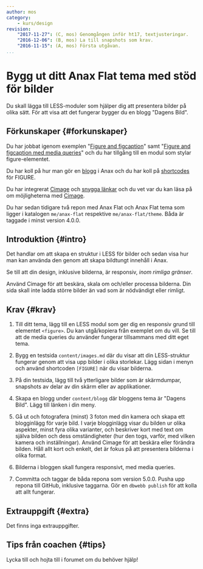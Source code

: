 ```yaml
---
author: mos
category:
    - kurs/design
revision:
    "2017-11-27": (C, mos) Genomgången inför ht17, textjusteringar.
    "2016-12-06": (B, mos) La till snapshots som krav.
    "2016-11-15": (A, mos) Första utgåvan.
...
```

Bygg ut ditt Anax Flat tema med stöd för bilder
===================================

Du skall lägga till LESS-moduler som hjälper dig att presentera bilder på olika sätt. För att visa att det fungerar bygger du en blogg "Dagens Bild".

<!--more-->



Förkunskaper {#forkunskaper}
-----------------------

Du har jobbat igenom exemplen "[Figure and figcaption](repo/design/example/figure/figure.html)" samt "[Figure and figcaption med media queries](repo/design/example/figure/figure-responsive.html)" och du har tillgång till en modul som stylar figure-elementet.

Du har koll på hur man gör en [blogg](anax/gor-en-blogg) i Anax och du har koll på [shortcodes](anax/shortcodes) för FIGURE.

Du har integrerat [Cimage](anax/cimage-for-bildskalning) och [snygga länkar](anax/snygga-lankar) och du vet var du kan läsa på om möjligheterna med [Cimage](https://cimage.se/doc/features-and-options).

Du har sedan tidigare två repon med Anax Flat och Anax Flat tema som ligger i katalogen `me/anax-flat` respektive `me/anax-flat/theme`. Båda är taggade i minst version 4.0.0.



Introduktion {#intro}
-----------------------

Det handlar om att skapa en struktur i LESS för bilder och sedan visa hur man kan använda den genom att skapa bildtungt innehåll i Anax.

Se till att din design, inklusive bilderna, är responsiv, *inom rimliga gränser*.

Använd Cimage för att beskära, skala om och/eller processa bilderna. Din sida skall inte ladda större bilder än vad som är nödvändigt eller rimligt.



Krav {#krav}
-----------------------

1. Till ditt tema, lägg till en LESS modul som ger dig en responsiv grund till elementet `<figure>`. Du kan utgå/kopiera från exemplet om du vill. Se till att de media queries du använder fungerar tillsammans med ditt eget tema.

1. Bygg en testsida `content/images.md` där du visar att din LESS-struktur fungerar genom att visa upp bilder i olika storlekar. Lägg sidan i menyn och använd shortcoden `[FIGURE]` när du visar bilderna.

1. På din testsida, lägg till två ytterligare bilder som är skärmdumpar, snapshots av delar av din skärm eller av applikationer.

1. Skapa en blogg under `content/blogg` där bloggens tema är "Dagens Bild". Lägg till länken i din meny.

1. Gå ut och fotografera (minst) 3 foton med din kamera och skapa ett blogginlägg för varje bild. I varje blogginlägg visar du bilden ur olika aspekter, minst fyra olika varianter, och beskriver kort med text om själva bilden och dess omständigheter (hur den togs, varför, med vilken kamera och inställningar). Använd Cimage för att beskära eller förändra bilden. Håll allt kort och enkelt, det är fokus på att presentera bilderna i olika format.

1. Bilderna i bloggen skall fungera responsivt, med media queries.

1. Committa och taggar de båda repona som version 5.0.0. Pusha upp repona till GitHub, inklusive taggarna. Gör en `dbwebb publish` för att kolla att allt fungerar.



Extrauppgift {#extra}
-----------------------

Det finns inga extrauppgifter.



Tips från coachen {#tips}
-----------------------

Lycka till och hojta till i forumet om du behöver hjälp!
